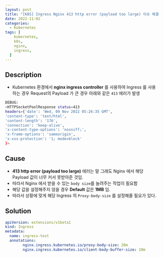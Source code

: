 ```yaml
---
layout: post
title: "[K8S] Ingress Nginx 413 http error (payload too large) 이슈 해결"
date: 2022-11-02
categories:
  - Kubernetes
tags: [
    kubernetes,
    k8s,
    nginx,
    ingress,
  ]
---
```


## Description

- Kubernetes 환경에서 **nginx ingress controller** 를 사용하여 Ingress 를 사용하는 경우 Request의 Payload 가 큰 경우 아래와 같은 `413` 에러가 발생

```bash
DEBUG: 
<HTTPSocketPoolResponse status=413 
headers={'date': 'Wed, 09 Nov 2022 05:26:35 GMT', 
'content-type': 'text/html', 
'content-length': '176', 
'connection': 'keep-alive', 
'x-content-type-options': 'nosniff;', 
'x-frame-options': 'sameorigin', 
'x-xss-protection': '1; mode=block'
}>
```

## Cause

- **413 http error (payload too large)** 에러는 말 그래도 Nginx 에서 해당 Payload 값이 너무 커서 못받아준 것임.
- 따라서 Nginx 에서 받을 수 있는 `body size`를 늘려주는 작업이 필요함
- 해당 값을 설정해주지 않을 경우 **Default** 값은 **1MB** 임.
- 따라서 상황에 맞게 해당 Ingress 의 `Proxy-body-size` 를 설정해줄 필요가 있다.

## Solution

```yaml
apiVersion: extensions/v1beta1
kind: Ingress
metadata:
  name: ingress-test
  annotations:
		nginx.ingress.kubernetes.io/proxy-body-size: 20m
		nginx.ingress.kubernetes.io/client-body-buffer-size: 10m
```